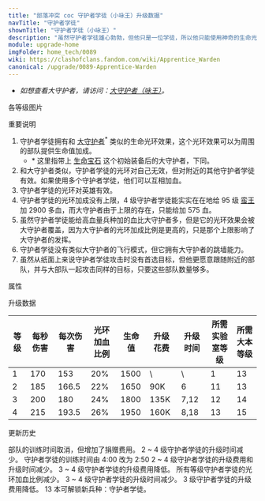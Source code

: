 ```yaml
---
title: "部落冲突 coc 守护者学徒（小咏王）升级数据"
navTitle: "守护者学徒"
shownTitle: "守护者学徒（小咏王）"
description: "虽然守护者学徒雄心勃勃，但他只是一位学徒，所以他只能使用神奇的生命光环和没那么神奇的弹弓助部队一臂之力。"
module: upgrade-home
imgFolder: home_tech/0089
wiki: https://clashofclans.fandom.com/wiki/Apprentice_Warden
canonical: /upgrade/0089-Apprentice-Warden
---
```


- *如想查看大守护者，请访问：[大守护者（咏王）](/upgrade/0202-Grand-Warden)。*

<UnitInfo :folder="$frontmatter.imgFolder" imgSrc="Apprentice_Warden_info.png" :imgAlt="$frontmatter.navTitle" :description="$frontmatter.description" />

<SmallTitle>各等级图片</SmallTitle>

<Panel>
    <UnitImgGroup :folder="$frontmatter.imgFolder">
        <UnitImg imgTitle="1 级" imgSrc="Apprentice_Warden1.png" />
        <UnitImg imgTitle="2 级" imgSrc="Apprentice_Warden2.png" />
        <UnitImg imgTitle="3 级" imgSrc="Apprentice_Warden3.png" />
        <UnitImg imgTitle="4 级" imgSrc="Apprentice_Warden4.png" />
    </UnitImgGroup>
</Panel>

<SmallTitle>重要说明</SmallTitle>

1. 守护者学徒拥有和 [大守护者](/upgrade/0202-Grand-Warden)<sup>*</sup> 类似的生命光环效果，这个光环效果可以为周围的部队提供生命值加成。
   - \* 这里指带上 [生命宝石](/upgrade/0781-Life-Gem) 这个初始装备后的大守护者，下同。
2. 和大守护者类似，守护者学徒的光环对自己无效，但对附近的其他守护者学徒有效。如果使用多个守护者学徒，他们可以互相加血。
3. 守护者学徒的光环对英雄有效。
4. 守护者学徒的光环加成没有上限，4 级守护者学徒能实实在在地给 95 级 [蛮王](/upgrade/0200-Barbarian-King) 加 2900 多血，而大守护者由于上限的存在，只能给加 575 血。
5. 虽然守护者学徒能给高血量兵种加的血比大守护者多，但是它的光环效果会被大守护者覆盖，因为大守护者的光环加成比例是更高的，只是那个上限影响了大守护者的发挥。
6. 守护者学徒没有类似大守护者的飞行模式，但它拥有大守护者的跳墙能力。
7. 虽然从纸面上来说守护者学徒攻击时没有首选目标，但他更愿意跟随附近的部队，并与大部队一起攻击同样的目标，只要这些部队数量够多。

<SmallTitle>属性</SmallTitle>

<UnitProperties>
    <UnitProperty pKey="攻击偏好" pValue="无" />
    <UnitProperty pKey="伤害类型" pValue="单体伤害" />
    <UnitProperty pKey="攻击的目标" pValue="地面和空中目标" />
    <UnitProperty pKey="占据人口" pValue="20" />
    <UnitProperty pKey="移动速度" pValue="2.5 格/秒" />
    <UnitProperty pKey="攻击速度" pValue="0.9 秒/次" />
    <UnitProperty pKey="攻击距离" pValue="5 格" />
    <UnitProperty pKey="光环半径" pValue="7 格" />
    <UnitProperty pKey="所需暗黑训练营等级" pValue="10" />
    <UnitProperty pKey="所需大本等级" pValue="13" />
    <UnitProperty pKey="训练时间" pValue="无" trainingSystem="2025" />
    <UnitProperty pKey="捐赠费用" pValue="10,10,450,Dark_Elixir" :isDonationCost="true" />
</UnitProperties>

<SmallTitle>升级数据</SmallTitle>

<script setup>
const tableExtraInfo = [
    {
        "column": 5,
        "type": "cost",
        "gpClass": "research",
        "icon": "Dark_Elixir"
    },
    {
        "column": 6,
        "type": "time",
        "gpClass": "research"
    }
];
</script>

<UnitTable :tableExtraInfo="tableExtraInfo">

| 等级 |  每秒伤害 | 每次伤害 |光环<br>加血比例| 生命值 | 升级花费| 升级时间 |所需<br>实验室等级|所需<br>大本等级|
| ---- |   ----   |   ----  |      ----     |  ---- |  ----   |   ----  |       ----      |      ----     |
|   1  |    170   |   153   |       20%     |  1500 |    \    |     \   |         1       |       13      |
|   2  |    185   |   166.5 |       22%     |  1650 |    90K  |   6     |        11       |       13      |
|   3  |    200   |   180   |       24%     |  1800 |   135K  |   7,12  |        12       |       14      |
|   4  |    215   |   193.5 |       26%     |  1950 |   160K  |   8,18  |        13       |       15      |
</UnitTable>

<SmallTitle>更新历史</SmallTitle>

<Timeline>
    <TimelineItem date="2025/03/27">
        <TimelineRow>部队的训练时间取消，但增加了捐赠费用。</TimelineRow>
    </TimelineItem>
    <TimelineItem date="2025/03/24">
        <TimelineRow>2 ~ 4 级守护者学徒的升级时间减少。</TimelineRow>
    </TimelineItem>
    <TimelineItem date="2025/02/10">
        <TimelineRow>守护者学徒的训练时间由 4:00 改为 2:50</TimelineRow>
    </TimelineItem>
    <TimelineItem date="2024/11/25">
        <TimelineRow>2 ~ 4 级守护者学徒的升级费用和升级时间减少。</TimelineRow>
    </TimelineItem>
    <TimelineItem date="2024/06/18">
        <TimelineRow>3 ~ 4 级守护者学徒的升级费用降低。</TimelineRow>
    </TimelineItem>
    <TimelineItem date="2024/03/26">
        <TimelineRow>所有等级守护者学徒的光环加血比例减少。</TimelineRow>
    </TimelineItem>
    <TimelineItem date="2023/12/12">
        <TimelineRow>3 ~ 4 级守护者学徒的升级时间减少。</TimelineRow>
    <TimelineRow>3 级守护者学徒的升级费用降低。</TimelineRow>
    </TimelineItem>
    <TimelineItem date="2023/06/12">
        <TimelineRow>13 本可解锁新兵种：守护者学徒。</TimelineRow>
    </TimelineItem>
    <TimelineItem :historyBottom="true" />
</Timeline>